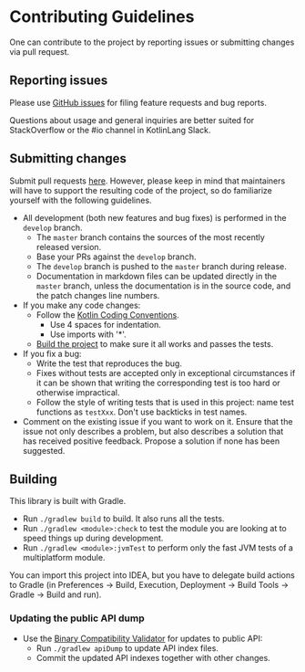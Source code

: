# Contributing Guidelines

One can contribute to the project by reporting issues or submitting changes via pull request.

## Reporting issues

Please use [GitHub issues](https://github.com/Kotlin/kotlinx-io/issues) for filing feature requests and bug reports.

Questions about usage and general inquiries are better suited for StackOverflow or the #io channel in KotlinLang Slack.

## Submitting changes

Submit pull requests [here](https://github.com/Kotlin/kotlinx-io/pulls).
However, please keep in mind that maintainers will have to support the resulting code of the project,
so do familiarize yourself with the following guidelines.

* All development (both new features and bug fixes) is performed in the `develop` branch.
    * The `master` branch contains the sources of the most recently released version.
    * Base your PRs against the `develop` branch.
    * The `develop` branch is pushed to the `master` branch during release.
    * Documentation in markdown files can be updated directly in the `master` branch,
      unless the documentation is in the source code, and the patch changes line numbers.
* If you make any code changes:
    * Follow the [Kotlin Coding Conventions](https://kotlinlang.org/docs/reference/coding-conventions.html).
        * Use 4 spaces for indentation.
        * Use imports with '*'.
    * [Build the project](#building) to make sure it all works and passes the tests.
* If you fix a bug:
    * Write the test that reproduces the bug.
    * Fixes without tests are accepted only in exceptional circumstances if it can be shown that writing the
      corresponding test is too hard or otherwise impractical.
    * Follow the style of writing tests that is used in this project:
      name test functions as `testXxx`. Don't use backticks in test names.
* Comment on the existing issue if you want to work on it. Ensure that the issue not only describes a problem, but also describes a solution that has received positive feedback. Propose a solution if none has been suggested.

## Building

This library is built with Gradle.

* Run `./gradlew build` to build. It also runs all the tests.
* Run `./gradlew <module>:check` to test the module you are looking at to speed
  things up during development.
* Run `./gradlew <module>:jvmTest` to perform only the fast JVM tests of a multiplatform module.

You can import this project into IDEA, but you have to delegate build actions
to Gradle (in Preferences -> Build, Execution, Deployment -> Build Tools -> Gradle -> Build and run).

### Updating the public API dump

* Use the [Binary Compatibility Validator](https://github.com/Kotlin/binary-compatibility-validator/blob/master/README.md) for updates to public API:
    * Run `./gradlew apiDump` to update API index files.
    * Commit the updated API indexes together with other changes.
